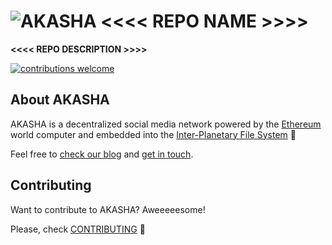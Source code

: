 # ![AKASHA](https://raw.githubusercontent.com/AkashaProject/PM/master/design/akasha-30x28.png) <<<< REPO NAME >>>>

**<<<< REPO DESCRIPTION >>>>**

[![contributions welcome](https://img.shields.io/badge/contributions-welcome-brightgreen.svg?style=flat)](https://github.com/AkashaProject/dapp/issues)   

## About AKASHA

AKASHA is a decentralized social media network powered by the [Ethereum](https://www.ethereum.org/) world computer and embedded into the [Inter-Planetary File System](https://ipfs.io/) :rocket:

Feel free to [check our blog](https://blog.akasha.world/) and [get in touch](https://discord.gg/JqqKasJ).  

## Contributing

Want to contribute to AKASHA? Aweeeeesome!

Please, check [CONTRIBUTING](https://github.com/AkashaProject/PM/blob/master/handbook/sections/CONTRIBUTING.md) :metal: